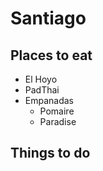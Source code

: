 # Santiago

## Places to eat
- El Hoyo
- PadThai
- Empanadas
  - Pomaire
  - Paradise

## Things to do

